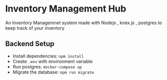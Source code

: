 # Inventory Management Hub

An Inventory Managemnet system made with Nodejs , knex.js , postgres to keep track of your inventory 

## Backend Setup


* Install dependencies: `npm install`
* Create `.env` with environment variable
* Run postgres: `docker-compose up`
* Migrate the database: `npm run migrate`
